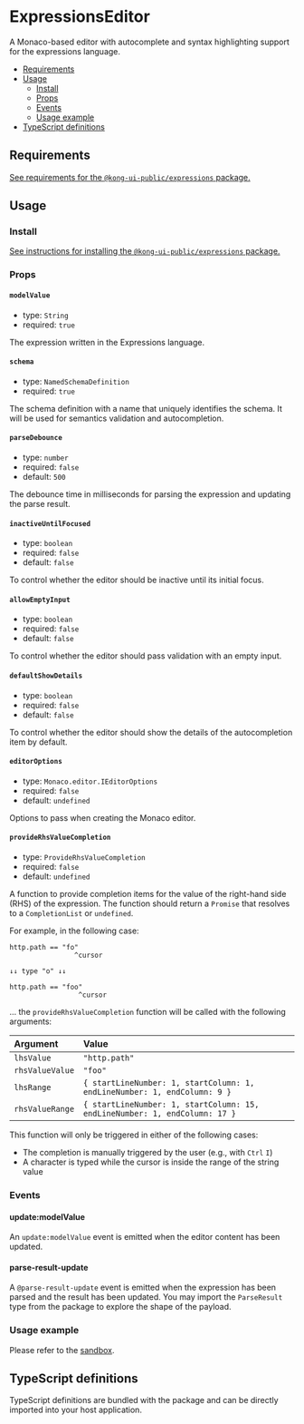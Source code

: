 # ExpressionsEditor

A Monaco-based editor with autocomplete and syntax highlighting support for the expressions language.

- [Requirements](#requirements)
- [Usage](#usage)
  - [Install](#install)
  - [Props](#props)
  - [Events](#events)
  - [Usage example](#usage-example)
- [TypeScript definitions](#typescript-definitions)

## Requirements

[See requirements for the `@kong-ui-public/expressions` package.](../README.md#requirements)

## Usage

### Install

[See instructions for installing the `@kong-ui-public/expressions` package.](../README.md#install)

### Props

#### `modelValue`

- type: `String`
- required: `true`

The expression written in the Expressions language.

#### `schema`

- type: `NamedSchemaDefinition`
- required: `true`

The schema definition with a name that uniquely identifies the schema. It will be used for semantics validation and autocompletion.

#### `parseDebounce`

- type: `number`
- required: `false`
- default: `500`

The debounce time in milliseconds for parsing the expression and updating the parse result.

#### `inactiveUntilFocused`

- type: `boolean`
- required: `false`
- default: `false`

To control whether the editor should be inactive until its initial focus.

#### `allowEmptyInput`

- type: `boolean`
- required: `false`
- default: `false`

To control whether the editor should pass validation with an empty input.

#### `defaultShowDetails`

- type: `boolean`
- required: `false`
- default: `false`

To control whether the editor should show the details of the autocompletion item by default.

#### `editorOptions`

- type: `Monaco.editor.IEditorOptions`
- required: `false`
- default: `undefined`

Options to pass when creating the Monaco editor.

#### `provideRhsValueCompletion`

- type: `ProvideRhsValueCompletion`
- required: `false`
- default: `undefined`

A function to provide completion items for the value of the right-hand side (RHS) of the expression. The function should return a `Promise` that resolves to a `CompletionList` or `undefined`.

For example, in the following case:

```
http.path == "fo"
                ^cursor

↓↓ type "o" ↓↓

http.path == "foo"
                 ^cursor
```

… the `provideRhsValueCompletion` function will be called with the following arguments:

| Argument        | Value                                                                      |
| :-------------- | :------------------------------------------------------------------------- |
| `lhsValue`      | `"http.path"`                                                              |
| `rhsValueValue` | `"foo"`                                                                    |
| `lhsRange`      | `{ startLineNumber: 1, startColumn: 1, endLineNumber: 1, endColumn: 9 }`   |
| `rhsValueRange` | `{ startLineNumber: 1, startColumn: 15, endLineNumber: 1, endColumn: 17 }` |

This function will only be triggered in either of the following cases:

- The completion is manually triggered by the user (e.g., with `Ctrl` `I`)
- A character is typed while the cursor is inside the range of the string value

### Events

#### update:modelValue

An `update:modelValue` event is emitted when the editor content has been updated.

#### parse-result-update

A `@parse-result-update` event is emitted when the expression has been parsed and the result has been updated. You may import the `ParseResult` type from the package to explore the shape of the payload.

### Usage example

Please refer to the [sandbox](../sandbox/App.vue).

## TypeScript definitions

TypeScript definitions are bundled with the package and can be directly imported into your host application.

